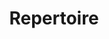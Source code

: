 ---
layout: construction
title: Repertoire
excerpt: |
  I listen to a lot of classical music when studying and doing yoga. Here's my collection. There are lots of fun, well-known works from the Western classical community included here, but I also listen to a few more obscure ones that are still really solid nevertheless.
---